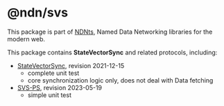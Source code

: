 # @ndn/svs

This package is part of [NDNts](https://yoursunny.com/p/NDNts/), Named Data Networking libraries for the modern web.

This package contains **StateVectorSync** and related protocols, including:

* [StateVectorSync](https://named-data.github.io/StateVectorSync/Specification.html), revision 2021-12-15
  * complete unit test
  * core synchronization logic only, does not deal with Data fetching
* [SVS-PS](https://named-data.github.io/StateVectorSync/PubSubSpec.html), revision 2023-05-19
  * simple unit test

